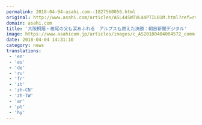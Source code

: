 ```yaml
---
permalink: 2018-04-04-asahi.com--1827560056.html
original: http://www.asahi.com/articles/ASL445WTVL44PTIL01M.html?ref=rss
domain: asahi.com
title: '大阪桐蔭・根尾の父も涙あふれる　アルプスも燃えた決勝：朝日新聞デジタル'
image: https://www.asahicom.jp/articles/images/c_AS20180404004572_comm.jpg
date: 2018-04-04 14:31:10
category: news
translations: 
 - 'en'
 - 'es'
 - 'de'
 - 'ru'
 - 'fr'
 - 'it'
 - 'zh-CN'
 - 'zh-TW'
 - 'ar'
 - 'pt'
 - 'hy'
---
```


